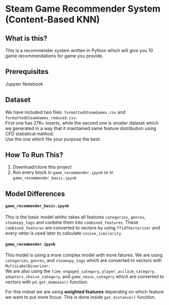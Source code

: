 Steam Game Recommender System (Content-Based KNN)
==============================

What is this?
---------------

This is a recommender system written in Python which will give you 10 game recommendations for game you provide.

Prerequisites
-------------

Jupyter Notebook

Dataset
-------------

We have included two files: `formattedSteamGames.csv` and `formattedSteamGames_reduced.csv`.\
First one has 27K+ inserts, while the second one is smaller dataset which we generated in a way that it maintained same feature distribution using CFD statistical method.\
Use the one which fits your purpose the best.

How To Run This?
---------------
1. Download/clone this project
2. Run every block in `game_recommender.ipynb` or in `game_recommender_basic.ipynb`

Model Differences
---------------

#### `game_recommender_basic.ipynb`
This is the basic model whihc takes all features `categories`, `genres`, `steamspy_tags` and conbine them into `combined_features`.
These `combined_features` are converted to vectors by using `TfidfVectorizer` and every vetor is used later to calculate `cosine_similarity`

#### `game_recommender.ipynb`
This model is using a more complex model with more fatures.
We are using `categories`, `genres`, and `steamspy_tags` which are converted to vectors with `MultiLabelBinarizer`.\
We are also using the `time_engaged_category`, `player_acclaim_category`, `adopters_choice_category`, and `game_nexus_category` which are converted to vectors with `pd.get_dummies()` function.

For this mdoel we are using **weighted features** depending on which feature we want to put more focus. This is done inside `get_distance()` function.
